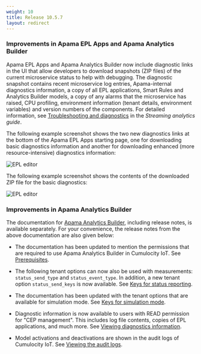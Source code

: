 ```yaml
---
weight: 10
title: Release 10.5.7
layout: redirect
---
```


### Improvements in Apama EPL Apps and Apama Analytics Builder

Apama EPL Apps and Apama Analytics Builder now include diagnostic links in the UI that allow developers to download snapshots (ZIP files) of the current microservice status to help with debugging. The diagnostic snapshot contains recent microservice log entries, Apama-internal diagnostics information, a copy of all EPL applications, Smart Rules and Analytics Builder models, a copy of any alarms that the microservice has raised, CPU profiling, environment information (tenant details, environment variables) and version numbers of the components. For detailed information, see [Troubleshooting and diagnostics](/apama/troubleshooting/) in the *Streaming analytics guide*.

The following example screenshot shows the two new diagnostics links at the bottom of the Apama EPL Apps starting page, one for downloading basic diagnostics information and another for downloading enhanced (more resource-intensive) diagnostics information:

![EPL editor](/images/apama/apama-rn-diagnostics-links.png)

The following example screenshot shows the contents of the downloaded ZIP file for the basic diagnostics:

![EPL editor](/images/apama/apama-rn-diagnostics-files.png)

### Improvements in Apama Analytics Builder

The documentation for [Apama Analytics Builder](https://documentation.softwareag.com/onlinehelp/Rohan/Analytics_Builder/pab10-5-7/apama-pab-webhelp/index.html), including release notes, is available separately. For your convenience, the release notes from the above documentation are also given below:

* The documentation has been updated to mention the permissions that are required to use Apama Analytics Builder in Cumulocity IoT. See [Prerequisites](https://documentation.softwareag.com/onlinehelp/Rohan/Analytics_Builder/pab10-5-7/apama-pab-webhelp/index.html#page/apamaanalyticsbuilder-webhelp%2Fco-AnaBui_prerequisites.html).

* The following tenant options can now also be used with measurements: `status_send_type` and `status_event_type`. In addition, a new tenant option `status_send_keys` is now available. See [Keys for status reporting](https://documentation.softwareag.com/onlinehelp/Rohan/Analytics_Builder/pab10-5-7/apama-pab-webhelp/index.html#page/apamaanalyticsbuilder-webhelp%2Fre-AnaBui_keys_for_status_reporting.html).

* The documentation has been updated with the tenant options that are available for simulation mode. See [Keys for simulation mode](https://documentation.softwareag.com/onlinehelp/Rohan/Analytics_Builder/pab10-5-7/apama-pab-webhelp/index.html#page/apamaanalyticsbuilder-webhelp%2Fre-AnaBui_keys_for_simulation_mode.html).

* Diagnostic information is now available to users with READ permission for "CEP management". This includes log file contents, copies of EPL applications, and much more. See [Viewing diagnostics information](https://documentation.softwareag.com/onlinehelp/Rohan/Analytics_Builder/pab10-5-7/apama-pab-webhelp/index.html#page/apamaanalyticsbuilder-webhelp%2Fco-AnaBui_viewing_diagnostics_information.html).

* Model activations and deactivations are shown in the audit logs of Cumulocity IoT. See [Viewing the audit logs](https://documentation.softwareag.com/onlinehelp/Rohan/Analytics_Builder/pab10-5-7/apama-pab-webhelp/index.html#page/apamaanalyticsbuilder-webhelp%2Fco-AnaBui_viewing_the_audit_logs.html).
